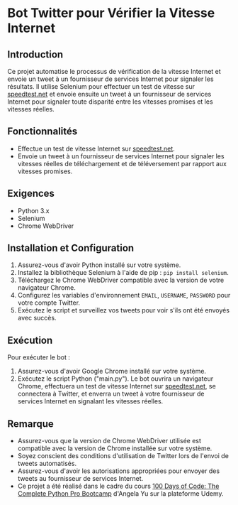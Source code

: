 # Bot Twitter pour Vérifier la Vitesse Internet

## Introduction
Ce projet automatise le processus de vérification de la vitesse Internet et envoie un tweet à un fournisseur de services Internet pour signaler les résultats. Il utilise Selenium pour effectuer un test de vitesse sur [speedtest.net](https://www.speedtest.net/) et envoie ensuite un tweet à un fournisseur de services Internet pour signaler toute disparité entre les vitesses promises et les vitesses réelles.

## Fonctionnalités
- Effectue un test de vitesse Internet sur [speedtest.net](https://www.speedtest.net/).
- Envoie un tweet à un fournisseur de services Internet pour signaler les vitesses réelles de téléchargement et de téléversement par rapport aux vitesses promises.

## Exigences
- Python 3.x
- Selenium
- Chrome WebDriver

## Installation et Configuration
1. Assurez-vous d'avoir Python installé sur votre système.
2. Installez la bibliothèque Selenium à l'aide de pip : `pip install selenium`.
3. Téléchargez le Chrome WebDriver compatible avec la version de votre navigateur Chrome.
4. Configurez les variables d'environnement `EMAIL`, `USERNAME`, `PASSWORD` pour votre compte Twitter.
5. Exécutez le script et surveillez vos tweets pour voir s'ils ont été envoyés avec succès.

## Exécution
Pour exécuter le bot :
1. Assurez-vous d'avoir Google Chrome installé sur votre système.
2. Exécutez le script Python ("main.py"). Le bot ouvrira un navigateur Chrome, effectuera un test de vitesse Internet sur [speedtest.net](https://www.speedtest.net/), se connectera à Twitter, et enverra un tweet à votre fournisseur de services Internet en signalant les vitesses réelles.

## Remarque
- Assurez-vous que la version de Chrome WebDriver utilisée est compatible avec la version de Chrome installée sur votre système.
- Soyez conscient des conditions d'utilisation de Twitter lors de l'envoi de tweets automatisés.
- Assurez-vous d'avoir les autorisations appropriées pour envoyer des tweets au fournisseur de services Internet.
- Ce projet a été réalisé dans le cadre du cours [100 Days of Code: The Complete Python Pro Bootcamp](https://www.udemy.com/course/100-days-of-code/) d'Angela Yu sur la plateforme Udemy.
